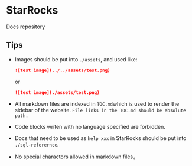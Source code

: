 # StarRocks

Docs repository

## Tips

- Images should be put into `./assets`, and used like:

  ```markdown
  ![test image](../../assets/test.png)
  ```

  or

  ```markdown
  ![test image](./assets/test.png)
  ```

- All markdown files are indexed in `TOC.md`which is used to render the sidebar of the website. `File links in the TOC.md should be absolute path.`
- Code blocks writen with no language specified are forbidden.
- Docs that need to be used as `help xxx` in StarRocks should be put into `./sql-referernce`.
- No special charactors allowed in markdown files。
